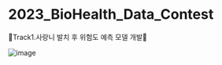 # 2023_BioHealth_Data_Contest
🦷Track1.사랑니 발치 후 위험도 예측 모델 개발🦷

![image](https://github.com/jinseok19/2023_BioHealth_Data_Contest/assets/121952875/e435371e-0b59-4c9d-8077-38dfaba0936a)
